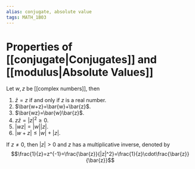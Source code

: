 ```yaml
---
alias: conjugate, absolute value
tags: MATH_1B03
---
```

# Properties of [[conjugate|Conjugates]] and [[modulus|Absolute Values]]
Let $w,z$ be [[complex numbers]], then
1. $\bar{z}=z$ if and only if $z$ is a real number.
2. $\bar{w+z}=\bar{w}+\bar{z}$.
3. $\bar{wz}=\bar{w}\bar{z}$.
4. $z\bar{z}=|z|^2\geq 0$.
5. $|wz|=|w||z|$.
6. $|w+z|\leq|w|+|z|$. 

If $z\neq 0$, then $|z|>0$ and $z$ has a multiplicative inverse, denoted by 
$$\frac{1}{z}=z^{-1}=\frac{\bar{z}}{|z|^2}=\frac{1}{z}\cdot\frac{\bar{z}}{\bar{z}}$$